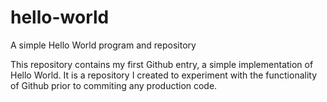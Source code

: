 # hello-world
A simple Hello World program and repository

This repository contains my first Github entry, a simple implementation of Hello World. It is a repository I created to experiment with the functionality of Github prior to commiting any production code.
